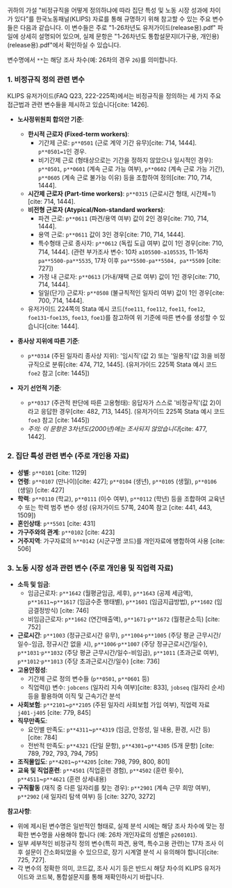 귀하의 가설 "비정규직을 어떻게 정의하냐에 따라 집단 특성 및 노동 시장 성과에 차이가 있다"를 한국노동패널(KLIPS) 자료를 통해 규명하기 위해 참고할 수 있는 주요 변수들은 다음과 같습니다. 이 변수들은 주로 "1-26차년도 유저가이드(release용).pdf" 파일에 상세히 설명되어 있으며, 실제 문항은 "1-26차년도 통합설문지I(가구용, 개인용)(release용).pdf"에서 확인하실 수 있습니다.

변수명에서 `**`는 해당 조사 차수(예: 26차의 경우 `26`)를 의미합니다.

### 1. 비정규직 정의 관련 변수

KLIPS 유저가이드(FAQ Q23, 222-225쪽)에서는 비정규직을 정의하는 세 가지 주요 접근법과 관련 변수들을 제시하고 있습니다[cite: 1426].

* **노사정위원회 합의안 기준**:
    * **한시적 근로자 (Fixed-term workers)**:
        * 기간제 근로: `p**0501` (근로 계약 기간 유무)[cite: 714, 1444]. `p**0501=1`인 경우.
        * 비기간제 근로 (형태상으로는 기간을 정하지 않았으나 일시적인 경우): `p**0501`, `p**0601` (계속 근로 가능 여부), `p**0602` (계속 근로 가능 기간), `p**0605` (계속 근로 불가능 이유) 등을 조합하여 정의[cite: 710, 714, 1444].
    * **시간제 근로자 (Part-time workers)**: `p**0315` (근로시간 형태, 시간제=1)[cite: 714, 1444].
    * **비전형 근로자 (Atypical/Non-standard workers)**:
        * 파견 근로: `p**0611` (파견/용역 여부) 값이 2인 경우[cite: 710, 714, 1444].
        * 용역 근로: `p**0611` 값이 3인 경우[cite: 710, 714, 1444].
        * 특수형태 근로 종사자: `p**0612` (독립 도급 여부) 값이 1인 경우[cite: 710, 714, 1444]. (관련 부가조사 변수: 10차 `a105500-a105535`, 11-16차 `pa**5500-pa**5535`, 17차 이후 `pa**5500-pa**5504, pa**5509` [cite: 727])
        * 가정 내 근로자: `p**0613` (가내/재택 근로 여부) 값이 1인 경우[cite: 710, 714, 1444].
        * 일일(단기) 근로자: `p**0508` (불규칙적인 일자리 여부) 값이 1인 경우[cite: 700, 714, 1444].
    * 유저가이드 224쪽의 Stata 예시 코드(`foe111`, `foe112`, `foe11`, `foe12`, `foe131`-`foe135`, `foe13`, `foe1`)를 참고하여 위 기준에 따른 변수를 생성할 수 있습니다[cite: 1444].

* **종사상 지위에 따른 기준**:
    * `p**0314` (주된 일자리 종사상 지위): '임시직'(값 2) 또는 '일용직'(값 3)을 비정규직으로 분류[cite: 474, 712, 1445]. (유저가이드 225쪽 Stata 예시 코드 `foe2` 참고 [cite: 1445])

* **자기 선언적 기준**:
    * `p**0317` (주관적 판단에 따른 고용형태): 응답자가 스스로 '비정규직'(값 2)이라고 응답한 경우[cite: 482, 713, 1445]. (유저가이드 225쪽 Stata 예시 코드 `foe3` 참고 [cite: 1445])
    * *주의: 이 문항은 3차년도(2000년)에는 조사되지 않았습니다*[cite: 477, 1442].

### 2. 집단 특성 관련 변수 (주로 개인용 자료)

* **성별**: `p**0101` [cite: 1129]
* **연령**: `p**0107` (만나이)[cite: 427]; `p**0104` (생년), `p**0105` (생월), `p**0106` (생일) [cite: 427]
* **학력**: `p**0110` (학교), `p**0111` (이수 여부), `p**0112` (학년) 등을 조합하여 교육년수 또는 학력 범주 변수 생성 (유저가이드 57쪽, 240쪽 참고 [cite: 441, 443, 1509])
* **혼인상태**: `p**5501` [cite: 431]
* **가구주와의 관계**: `p**0102` [cite: 423]
* **거주지역**: 가구자료의 `h**0142` (시군구명 코드)를 개인자료에 병합하여 사용 [cite: 506]

### 3. 노동 시장 성과 관련 변수 (주로 개인용 및 직업력 자료)

* **소득 및 임금**:
    * 임금근로자: `p**1642` (월평균임금, 세후), `p**1643` (공제 세금액), `p**1611`~`p**1617` (임금수준 행태별), `p**1601` (임금지급방법), `p**1602` (임금결정방식) [cite: 746]
    * 비임금근로자: `p**1662` (연간매출액), `p**1671`·`p**1672` (월평균소득) [cite: 752]
* **근로시간**: `p**1003` (정규근로시간 유무), `p**1004`·`p**1005` (주당 평균 근무시간/일수-임금, 정규시간 없을 시), `p**1006`·`p**1007` (주당 정규근로시간/일수), `p**1031`·`p**1032` (주당 평균 근무시간/일수-비임금), `p**1011` (초과근로 여부), `p**1012`·`p**1013` (주당 초과근로시간/일수) [cite: 736]
* **고용안정성**:
    * 기간제 근로 정의 변수들 (`p**0501`, `p**0601` 등)
    * 직업력(j) 변수: `jobcens` (일자리 지속 여부)[cite: 833], `jobseq` (일자리 순서) 등을 활용하여 이직 및 근속기간 분석
* **사회보험**: `p**2101`~`p**2105` (주된 일자리 사회보험 가입 여부), 직업력 자료 `j401-j405` [cite: 779, 845]
* **직무만족도**:
    * 요인별 만족도: `p**4311`~`p**4319` (임금, 안정성, 일 내용, 환경, 시간 등) [cite: 784]
    * 전반적 만족도: `p**4321` (단일 문항), `p**4301`~`p**4305` (5개 문항) [cite: 789, 792, 793, 794, 795]
* **조직몰입도**: `p**4201`~`p**4205` [cite: 798, 799, 800, 801]
* **교육 및 직업훈련**: `p**4501` (직업훈련 경험), `p**4502` (훈련 횟수), `p**4511`~`p**4621` (훈련 상세내용)
* **구직활동** (재직 중 다른 일자리를 찾는 경우): `p**2901` (계속 근무 희망 여부), `p**2902` (새 일자리 탐색 여부) 등 [cite: 3270, 3272]

**참고사항**:
* 위에 제시된 변수명은 일반적인 형태로, 실제 분석 시에는 해당 조사 차수에 맞는 정확한 변수명을 사용해야 합니다 (예: 26차 개인자료의 성별은 `p260101`).
* 일부 세부적인 비정규직 정의 변수(특히 파견, 용역, 특수고용 관련)는 17차 조사 이후 설문이 간소화되었을 수 있으므로, 장기 시계열 분석 시 유의해야 합니다[cite: 725, 727].
* 각 변수의 정확한 의미, 코드값, 조사 시기 등은 반드시 해당 차수의 KLIPS 유저가이드와 코드북, 통합설문지를 통해 재확인하시기 바랍니다.
